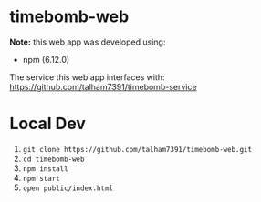 # timebomb-web

**Note:** this web app was developed using:
* npm (6.12.0)

The service this web app interfaces with:
https://github.com/talham7391/timebomb-service

# Local Dev

1. `git clone https://github.com/talham7391/timebomb-web.git`
2. `cd timebomb-web`
3. `npm install`
4. `npm start`
5. `open public/index.html`

